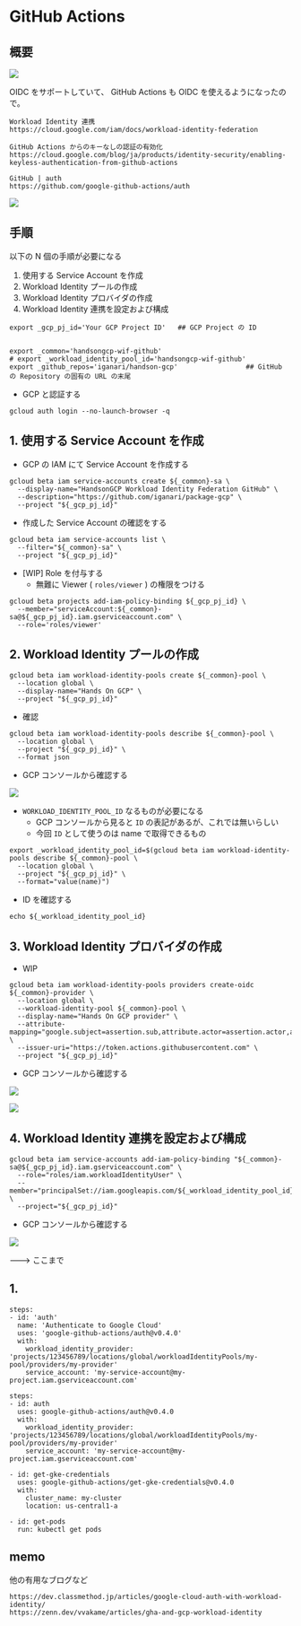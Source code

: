 # GitHub Actions

## 概要

![](https://storage.googleapis.com/gweb-cloudblog-publish/images/2_GitHub_Actions.max-1100x1100.jpg)

OIDC をサポートしていて、 GitHub Actions も OIDC を使えるようになったので。

```
Workload Identity 連携
https://cloud.google.com/iam/docs/workload-identity-federation
```
```
GitHub Actions からのキーなしの認証の有効化
https://cloud.google.com/blog/ja/products/identity-security/enabling-keyless-authentication-from-github-actions
```
```
GitHub | auth
https://github.com/google-github-actions/auth
```

![](./img/00_01.png)


## 手順

以下の N 個の手順が必要になる

1. 使用する Service Account を作成
1. Workload Identity プールの作成
1. Workload Identity プロバイダの作成
1. Workload Identity 連携を設定および構成

```
export _gcp_pj_id='Your GCP Project ID'   ## GCP Project の ID


export _common='handsongcp-wif-github'
# export _workload_identity_pool_id='handsongcp-wif-github'  
export _github_repos='iganari/handson-gcp'                 ## GitHub の Repository の固有の URL の末尾

```

+ GCP と認証する

```
gcloud auth login --no-launch-browser -q
```

## 1. 使用する Service Account を作成

+ GCP の IAM にて Service Account を作成する

```
gcloud beta iam service-accounts create ${_common}-sa \
  --display-name="HandsonGCP Workload Identity Federation GitHub" \
  --description="https://github.com/iganari/package-gcp" \
  --project "${_gcp_pj_id}"
```

+ 作成した Service Account の確認をする

```
gcloud beta iam service-accounts list \
  --filter="${_common}-sa" \
  --project "${_gcp_pj_id}"
```

+ [WIP] Role を付与する
  + 無難に Viewer ( `roles/viewer` ) の権限をつける

```
gcloud beta projects add-iam-policy-binding ${_gcp_pj_id} \
  --member="serviceAccount:${_common}-sa@${_gcp_pj_id}.iam.gserviceaccount.com" \
  --role='roles/viewer'
```

## 2. Workload Identity プールの作成

```
gcloud beta iam workload-identity-pools create ${_common}-pool \
  --location global \
  --display-name="Hands On GCP" \
  --project "${_gcp_pj_id}"
```

+ 確認

```
gcloud beta iam workload-identity-pools describe ${_common}-pool \
  --location global \
  --project "${_gcp_pj_id}" \
  --format json
```

+ GCP コンソールから確認する

![](./img/02_01.png)

+ `WORKLOAD_IDENTITY_POOL_ID` なるものが必要になる
  + GCP コンソールから見ると `ID` の表記があるが、これでは無いらしい
  + 今回 `ID` として使うのは name で取得できるもの 

```
export _workload_identity_pool_id=$(gcloud beta iam workload-identity-pools describe ${_common}-pool \
  --location global \
  --project "${_gcp_pj_id}" \
  --format="value(name)")
```

+ ID を確認する

```
echo ${_workload_identity_pool_id}
```

## 3. Workload Identity プロバイダの作成

+ WIP

```
gcloud beta iam workload-identity-pools providers create-oidc ${_common}-provider \
  --location global \
  --workload-identity-pool ${_common}-pool \
  --display-name="Hands On GCP provider" \
  --attribute-mapping="google.subject=assertion.sub,attribute.actor=assertion.actor,attribute.aud=assertion.aud" \
  --issuer-uri="https://token.actions.githubusercontent.com" \
  --project "${_gcp_pj_id}"
```

+ GCP コンソールから確認する

![](./img/03_01.png)

![](./img/03_02.png)

## 4. Workload Identity 連携を設定および構成



```
gcloud beta iam service-accounts add-iam-policy-binding "${_common}-sa@${_gcp_pj_id}.iam.gserviceaccount.com" \
  --role="roles/iam.workloadIdentityUser" \
  --member="principalSet://iam.googleapis.com/${_workload_identity_pool_id}/attribute.repository/${_github_repos}" \
  --project="${_gcp_pj_id}"
```

+ GCP コンソールから確認する

![](./img/04_01.png)



---> ここまで




## 1. 

```
steps:
- id: 'auth'
  name: 'Authenticate to Google Cloud'
  uses: 'google-github-actions/auth@v0.4.0'
  with:
    workload_identity_provider: 'projects/123456789/locations/global/workloadIdentityPools/my-pool/providers/my-provider'
    service_account: 'my-service-account@my-project.iam.gserviceaccount.com'
```
```
steps:
- id: auth
  uses: google-github-actions/auth@v0.4.0
  with:
    workload_identity_provider: 'projects/123456789/locations/global/workloadIdentityPools/my-pool/providers/my-provider'
    service_account: 'my-service-account@my-project.iam.gserviceaccount.com'

- id: get-gke-credentials
  uses: google-github-actions/get-gke-credentials@v0.4.0
  with:
    cluster_name: my-cluster
    location: us-central1-a

- id: get-pods
  run: kubectl get pods
```

## memo

他の有用なブログなど

```
https://dev.classmethod.jp/articles/google-cloud-auth-with-workload-identity/
https://zenn.dev/vvakame/articles/gha-and-gcp-workload-identity
```
